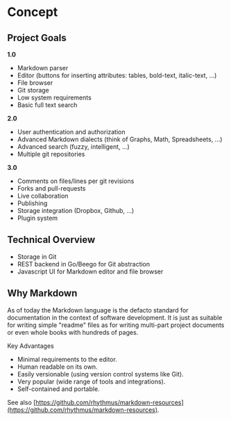 # Concept

## Project Goals

**1.0**

* Markdown parser
* Editor (buttons for inserting attributes: tables, bold-text, italic-text, ...)
* File browser
* Git storage
* Low system requirements
* Basic full text search

**2.0**

* User authentication and authorization
* Advanced Markdown dialects (think of Graphs, Math, Spreadsheets, ...)
* Advanced search (fuzzy, intelligent, ...)
* Multiple git repositories

**3.0**

* Comments on files/lines per git revisions
* Forks and pull-requests
* Live collaboration
* Publishing
* Storage integration (Dropbox, Github, ...)
* Plugin system

## Technical Overview

* Storage in Git
* REST backend in Go/Beego for Git abstraction
* Javascript UI for Markdown editor and file browser

## Why Markdown

As of today the Markdown language is the defacto standard for documentation in the context of software development. It is just as suitable for writing simple "readme" files as for writing multi-part project documents or even whole books with hundreds of pages.

Key Advantages

* Minimal requirements to the editor.
* Human readable on its own.
* Easily versionable (using version control systems like Git).
* Very popular (wide range of tools and integrations).
* Self-contained and portable.

See also [https://github.com/rhythmus/markdown-resources](https://github.com/rhythmus/markdown-resources).
